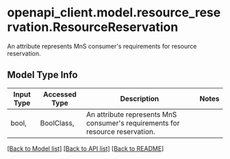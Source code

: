 # openapi_client.model.resource_reservation.ResourceReservation

An attribute represents MnS consumer's requirements for resource reservation.

## Model Type Info
Input Type | Accessed Type | Description | Notes
------------ | ------------- | ------------- | -------------
bool,  | BoolClass,  | An attribute represents MnS consumer&#x27;s requirements for resource reservation. | 

[[Back to Model list]](../../README.md#documentation-for-models) [[Back to API list]](../../README.md#documentation-for-api-endpoints) [[Back to README]](../../README.md)

